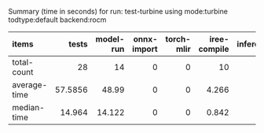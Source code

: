 Summary (time in seconds) for run: test-turbine using mode:turbine todtype:default backend:rocm

| items        |   tests |   model-run |   onnx-import |   torch-mlir |   iree-compile |   inference |
|:-------------|--------:|------------:|--------------:|-------------:|---------------:|------------:|
| total-count  | 28      |      14     |             0 |            0 |         10     |        1    |
| average-time | 57.5856 |      48.99  |             0 |            0 |          4.266 |        4.33 |
| median-time  | 14.964  |      14.122 |             0 |            0 |          0.842 |        0    |

